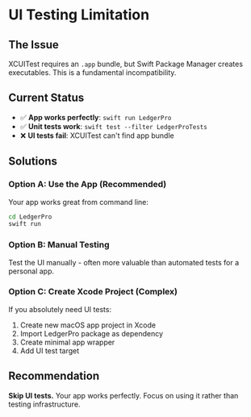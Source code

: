 # UI Testing Limitation

## The Issue
XCUITest requires an `.app` bundle, but Swift Package Manager creates executables. This is a fundamental incompatibility.

## Current Status
- ✅ **App works perfectly**: `swift run LedgerPro`
- ✅ **Unit tests work**: `swift test --filter LedgerProTests` 
- ❌ **UI tests fail**: XCUITest can't find app bundle

## Solutions

### Option A: Use the App (Recommended)
Your app works great from command line:
```bash
cd LedgerPro
swift run
```

### Option B: Manual Testing
Test the UI manually - often more valuable than automated tests for a personal app.

### Option C: Create Xcode Project (Complex)
If you absolutely need UI tests:
1. Create new macOS app project in Xcode
2. Import LedgerPro package as dependency
3. Create minimal app wrapper
4. Add UI test target

## Recommendation
**Skip UI tests.** Your app works perfectly. Focus on using it rather than testing infrastructure.